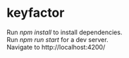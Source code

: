 # keyfactor
Run <i>npm install</i> to install dependencies.<br>
Run <i>npm run start</i> for a dev server.<br>
Navigate to http://localhost:4200/
